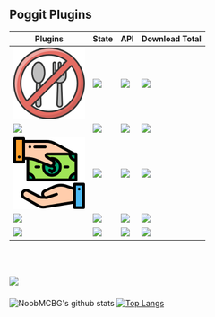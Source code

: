 ## Poggit Plugins

| **Plugins** | **State** | **API** | **Download Total** |
| --- | --- | --- | --- |
| **[**<img src="https://github.com/NoobMCBG/AntiHunger/blob/main/icon.png"/>**](https://poggit.pmmp.io/p/AntiHunger/1.0.0)** | *<a href="https://poggit.pmmp.io/p/AntiHunger"><img src="https://poggit.pmmp.io/shield.state/AntiHunger"></a>* | **<a href="https://poggit.pmmp.io/p/KillDeathSound"><img src="https://poggit.pmmp.io/shield.api/AntiHunger"></a>** | **<a href="https://poggit.pmmp.io/p/AntiHunger"><img src="https://poggit.pmmp.io/shield.dl.total/AntiHunger"></a>**|
| **[**<img src="https://github.com/NoobMCBG/KillDeathSound/blob/main/icon.png"/>**](https://poggit.pmmp.io/p/KillDeathSound/1.0.0)** | **<a href="https://poggit.pmmp.io/p/KillDeathSound"><img src="https://poggit.pmmp.io/shield.state/KillDeathSound"></a>** | **<a href="https://poggit.pmmp.io/p/KillDeathSound"><img src="https://poggit.pmmp.io/shield.api/KillDeathSound"></a>** | **<a href="https://poggit.pmmp.io/p/KillDeathSound"><img src="https://poggit.pmmp.io/shield.dl.total/KillDeathSound"></a>**|
| **[**<img src="https://github.com/NoobMCBG/PaidAll/blob/main/icon.png"/>**](https://poggit.pmmp.io/p/PaidAll/1.0.0)** | **<a href="https://poggit.pmmp.io/p/PaidAll"><img src="https://poggit.pmmp.io/shield.state/PaidAll"></a>** | **<a href="https://poggit.pmmp.io/p/PaidAll"><img src="https://poggit.pmmp.io/shield.api/PaidAll"></a>** | **<a href="https://poggit.pmmp.io/p/PaidAll"><img src="https://poggit.pmmp.io/shield.dl.total/PaidAll"></a>** |
| **[**<img src="https://github.com/NoobMCBG/RoyalPingTag/blob/main/icon.png"/>**](https://poggit.pmmp.io/p/RoyalPingTag/1.0.0)** | **<a href="https://poggit.pmmp.io/p/RoyalPingTag"><img src="https://poggit.pmmp.io/shield.state/RoyalPingTag"></a>** | **<a href="https://poggit.pmmp.io/p/RoyalPingTag"><img src="https://poggit.pmmp.io/shield.api/RoyalPingTag"></a>** | **<a href="https://poggit.pmmp.io/p/RoyalPingTag"><img src="https://poggit.pmmp.io/shield.dl.total/RoyalPingTag"></a>**|
| **[**<img src="https://github.com/NoobMCBG/NoCaplockChat/blob/main/icon.png"/>**](https://poggit.pmmp.io/p/NoCaplockChat/1.0.0)** | **<a href="https://poggit.pmmp.io/p/NoCaplockChat"><img src="https://poggit.pmmp.io/shield.state/NoCaplockChat"></a>** | **<a href="https://poggit.pmmp.io/p/NoCaplockChat"><img src="https://poggit.pmmp.io/shield.api/NoCaplockChat"></a>** | **<a href="https://poggit.pmmp.io/p/NoCaplockChat"><img src="https://poggit.pmmp.io/shield.dl.total/NoCaplockChat"></a>**|

<br>

![](https://komarev.com/ghpvc/?username=NoobMCBG&color=green)
---
![NoobMCBG's github stats](https://github-readme-stats.vercel.app/api/?username=NoobMCBG&show_icons=true&hide_border=true&theme=algolia&count_private=true)
[![Top Langs](https://github-readme-stats.vercel.app/api/top-langs/?username=NoobMCBG&show_icons=true&hide_border=true&theme=algolia&count_private=true)](https://github.com/NoobMCBG)
<!--
